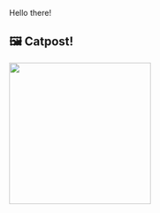 Hello there!



## 🖼️ Catpost!

<sub>
    <img src="https://cdn2.thecatapi.com/images/NOA1VS0vY.jpg" height="256">
</sub>

